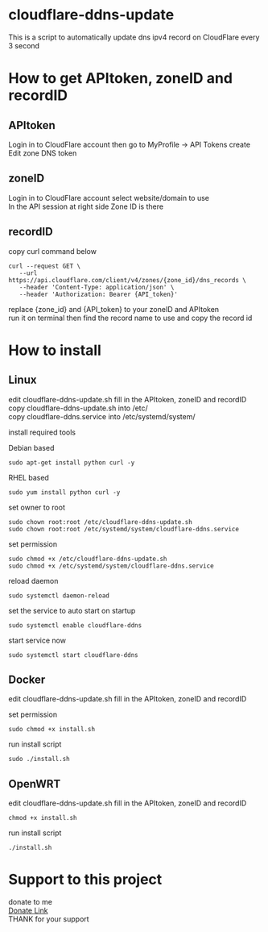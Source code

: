 # cloudflare-ddns-update
  This is a script to automatically update dns ipv4 record on CloudFlare every 3 second

# How to get APItoken, zoneID and recordID
  ## APItoken
  Login in to CloudFlare account then go to MyProfile -> API Tokens create Edit zone DNS token

  ## zoneID
  Login in to CloudFlare account select website/domain to use\
  In the API session at right side Zone ID is there

  ## recordID
  copy curl command below
    
    curl --request GET \
       --url https://api.cloudflare.com/client/v4/zones/{zone_id}/dns_records \
       --header 'Content-Type: application/json' \
       --header 'Authorization: Bearer {API_token}'
       
  replace {zone_id} and {API_token} to your zoneID and APItoken\
  run it on terminal then find the record name to use and copy the record id

# How to install
  ## Linux
  edit cloudflare-ddns-update.sh fill in the APItoken, zoneID and recordID\
  copy cloudflare-ddns-update.sh into /etc/\
  copy cloudflare-ddns.service into /etc/systemd/system/
  
  install required tools
    
  Debian based
  
    sudo apt-get install python curl -y
  
  RHEL based
  
    sudo yum install python curl -y
  
  set owner to root
  
    sudo chown root:root /etc/cloudflare-ddns-update.sh
    sudo chown root:root /etc/systemd/system/cloudflare-ddns.service
  
  set permission
  
    sudo chmod +x /etc/cloudflare-ddns-update.sh
    sudo chmod +x /etc/systemd/system/cloudflare-ddns.service
  
  reload daemon
  
    sudo systemctl daemon-reload
  
  set the service to auto start on startup
  
    sudo systemctl enable cloudflare-ddns
  
  start service now
  
    sudo systemctl start cloudflare-ddns

  ## Docker
  edit cloudflare-ddns-update.sh fill in the APItoken, zoneID and recordID
  
  set permission
  
    sudo chmod +x install.sh
  
  run install script
  
    sudo ./install.sh

  ## OpenWRT
  edit cloudflare-ddns-update.sh fill in the APItoken, zoneID and recordID

    chmod +x install.sh

   run install script
  
    ./install.sh

# Support to this project
  donate to me\
  [Donate Link](https://gogetfunding.com/open-source-project-and-library/)\
  THANK for your support
